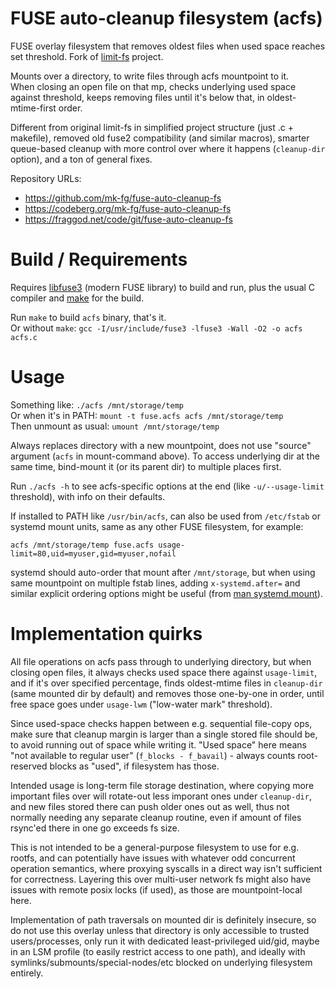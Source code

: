FUSE auto-cleanup filesystem (acfs)
===================================

FUSE overlay filesystem that removes oldest files when used space
reaches set threshold. Fork of [limit-fs] project.

Mounts over a directory, to write files through acfs mountpoint to it.\
When closing an open file on that mp, checks underlying used space against
threshold, keeps removing files until it's below that, in oldest-mtime-first order.

Different from original limit-fs in simplified project structure
(just .c + makefile), removed old fuse2 compatibility (and similar macros),
smarter queue-based cleanup with more control over where it happens
(`cleanup-dir` option), and a ton of general fixes.

[limit-fs]: https://github.com/piuma/limit-fs

Repository URLs:

- <https://github.com/mk-fg/fuse-auto-cleanup-fs>
- <https://codeberg.org/mk-fg/fuse-auto-cleanup-fs>
- <https://fraggod.net/code/git/fuse-auto-cleanup-fs>


# Build / Requirements

Requires [libfuse3] (modern FUSE library) to build and run,
plus the usual C compiler and [make] for the build.

Run `make` to build `acfs` binary, that's it.\
Or without `make`: `gcc -I/usr/include/fuse3 -lfuse3 -Wall -O2 -o acfs acfs.c`

[libfuse3]: https://github.com/libfuse/libfuse
[make]: https://www.gnu.org/software/make


# Usage

Something like: `./acfs /mnt/storage/temp`\
Or when it's in PATH: `mount -t fuse.acfs acfs /mnt/storage/temp`\
Then unmount as usual: `umount /mnt/storage/temp`

Always replaces directory with a new mountpoint,
does not use "source" argument (`acfs` in mount-command above).
To access underlying dir at the same time, bind-mount it (or its parent dir)
to multiple places first.

Run `./acfs -h` to see acfs-specific options at the end
(like `-u/--usage-limit` threshold), with info on their defaults.

If installed to PATH like `/usr/bin/acfs`, can also be used from `/etc/fstab`
or systemd mount units, same as any other FUSE filesystem, for example:
```
acfs /mnt/storage/temp fuse.acfs usage-limit=80,uid=myuser,gid=myuser,nofail
```

systemd should auto-order that mount after `/mnt/storage`,
but when using same mountpoint on multiple fstab lines, adding `x-systemd.after=`
and similar explicit ordering options might be useful (from [man systemd.mount]).

[man systemd.mount]: https://man.archlinux.org/man/systemd.mount.5


# Implementation quirks

All file operations on acfs pass through to underlying directory, but when
closing open files, it always checks used space there against `usage-limit`,
and if it's over specified percentage, finds oldest-mtime files in `cleanup-dir`
(same mounted dir by default) and removes those one-by-one in order,
until free space goes under `usage-lwm` ("low-water mark" threshold).

Since used-space checks happen between e.g. sequential file-copy ops,
make sure that cleanup margin is larger than a single stored file should be,
to avoid running out of space while writing it.
"Used space" here means "not available to regular user" (`f_blocks - f_bavail`) -
always counts root-reserved blocks as "used", if filesystem has those.

Intended usage is long-term file storage destination, where copying more
important files over will rotate-out less imporant ones under `cleanup-dir`,
and new files stored there can push older ones out as well, thus not normally
needing any separate cleanup routine, even if amount of files rsync'ed there
in one go exceeds fs size.

This is not intended to be a general-purpose filesystem to use for e.g. rootfs,
and can potentially have issues with whatever odd concurrent operation semantics,
where proxying syscalls in a direct way isn't sufficient for correctness.
Layering this over multi-user network fs might also have issues with remote
posix locks (if used), as those are mountpoint-local here.

Implementation of path traversals on mounted dir is definitely insecure,
so do not use this overlay unless that directory is only accessible to trusted
users/processes, only run it with dedicated least-privileged uid/gid,
maybe in an LSM profile (to easily restrict access to one path), and ideally with
symlinks/submounts/special-nodes/etc blocked on underlying filesystem entirely.
